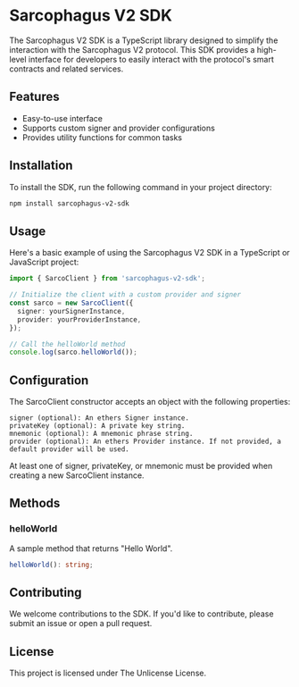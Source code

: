 # Sarcophagus V2 SDK

The Sarcophagus V2 SDK is a TypeScript library designed to simplify the interaction with the Sarcophagus V2 protocol. This SDK provides a high-level interface for developers to easily interact with the protocol's smart contracts and related services.

## Features

- Easy-to-use interface
- Supports custom signer and provider configurations
- Provides utility functions for common tasks

## Installation

To install the SDK, run the following command in your project directory:

```sh
npm install sarcophagus-v2-sdk
```

## Usage
Here's a basic example of using the Sarcophagus V2 SDK in a TypeScript or JavaScript project:

```typescript
import { SarcoClient } from 'sarcophagus-v2-sdk';

// Initialize the client with a custom provider and signer
const sarco = new SarcoClient({
  signer: yourSignerInstance,
  provider: yourProviderInstance,
});

// Call the helloWorld method
console.log(sarco.helloWorld());
```

## Configuration
The SarcoClient constructor accepts an object with the following properties:

```
signer (optional): An ethers Signer instance.
privateKey (optional): A private key string.
mnemonic (optional): A mnemonic phrase string.
provider (optional): An ethers Provider instance. If not provided, a default provider will be used.
```
At least one of signer, privateKey, or mnemonic must be provided when creating a new SarcoClient instance.

## Methods
### helloWorld
A sample method that returns "Hello World".

```typescript
helloWorld(): string;
```

## Contributing
We welcome contributions to the SDK. If you'd like to contribute, please submit an issue or open a pull request.

## License
This project is licensed under The Unlicense License.


